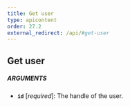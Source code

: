 ```yaml
---
title: Get user
type: apicontent
order: 27.2
external_redirect: /api/#get-user
---
```


## Get user
##### ARGUMENTS
* **`id`** [*required*]:
    The handle of the user.
